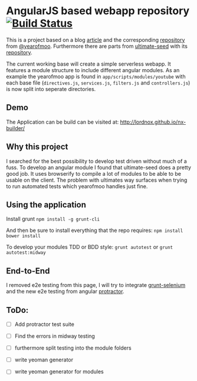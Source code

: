 AngularJS based webapp repository [![Build Status](https://travis-ci.org/lordnox/nx-builder.png?branch=master)](https://travis-ci.org/lordnox/nx-builder)
=================================

This is a project based on a blog [article](http://www.yearofmoo.com/2013/01/full-spectrum-testing-with-angularjs-and-karma.html) and the corresponding [repository](https://github.com/yearofmoo-articles/AngularJS-Testing-Article/) from [@yearofmoo](https://github.com/yearofmoo).
Furthermore there are parts from [ultimate-seed](http://ultimate-seed.herokuapp.com/) with its [repository](https://github.com/pilwon/ultimate-seed/).

The current working base will create a simple serverless webapp. It features a module structure to include different angular modules. As an example the yearofmoo app is found in `app/scripts/modules/youtube` with each base file (`directives.js`, `services.js`, `filters.js` and `controllers.js`) is now split into seperate directories.

Demo
-------
The Application can be build can be visited at: http://lordnox.github.io/nx-builder/

Why this project
------------------------------
I searched for the best possibility to develop test driven without much of a fuss. To develop an angular module I found that ultimate-seed does a pretty good job. It uses browserify to compile a lot of modules to be able to be usable on the client. The problem with ultimates way surfaces when trying to run automated tests which yearofmoo handles just fine.

## Using the application

Install grunt
`npm install -g grunt-cli`

And then be sure to install everything that the repo requires:
`npm install`
`bower install`

To develop your modules TDD or BDD style:
`grunt autotest` or `grunt autotest:midway`

End-to-End
----------
I removed e2e testing from this page, I will try to integrate [grunt-selenium](https://github.com/sideroad/grunt-selenium) and the new e2e testing from angular [protractor](https://github.com/angular/protractor).

ToDo:
-----

- [ ] Add protractor test suite
- [ ] Find the errors in midway testing
- [ ] furthermore split testing into the module folders
- [ ] write yeoman generator
- [ ] write yeoman generator for modules


